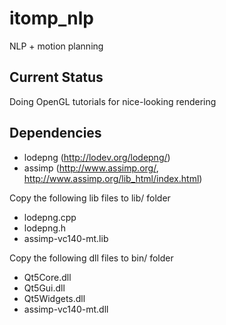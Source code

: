 # itomp_nlp
NLP + motion planning

## Current Status
Doing OpenGL tutorials for nice-looking rendering

## Dependencies
* lodepng (http://lodev.org/lodepng/)
* assimp (http://www.assimp.org/, http://www.assimp.org/lib_html/index.html)

Copy the following lib files to lib/ folder
* lodepng.cpp
* lodepng.h
* assimp-vc140-mt.lib

Copy the following dll files to bin/ folder
* Qt5Core.dll
* Qt5Gui.dll
* Qt5Widgets.dll
* assimp-vc140-mt.dll
